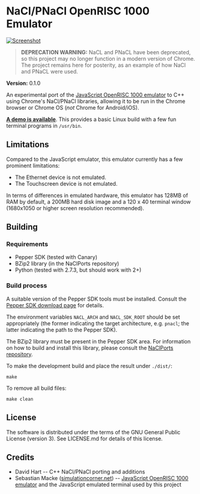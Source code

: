 # NaCl/PNaCl OpenRISC 1000 Emulator

[![Screenshot](http://davey3000.github.io/nacl-openrisc-1000/img/screenshot01.png)](http://davey3000.github.io/nacl-openrisc-1000/img/screenshot01.png)

> **DEPRECATION WARNING:** NaCL and PNaCL have been deprecated, so this project may
no longer function in a modern version of Chrome.  The project remains here for
posterity, as an example of how NaCl and PNaCL were used.

**Version:** 0.1.0

An experimental port of the [JavaScript OpenRISC 1000 emulator](https://github.com/s-macke/jor1k/) to C++ using
Chrome's NaCl/PNaCl libraries, allowing it to be run in the Chrome browser or
Chrome OS (_not_ Chrome for Android/iOS).

[**A demo is available**](http://davey3000.github.io/nacl-openrisc-1000).  This
provides a basic Linux build with a few fun terminal programs in `/usr/bin`.

## Limitations

Compared to the JavaScript emulator, this emulator currently has a few prominent
limitations:

* The Ethernet device is not emulated.
* The Touchscreen device is not emulated.

In terms of differences in emulated hardware, this emulator has 128MB of RAM by
default, a 200MB hard disk image and a 120 x 40 terminal window (1680x1050 or
higher screen resolution recommended).

## Building

### Requirements

* Pepper SDK (tested with Canary)
* BZip2 library (in the NaClPorts repository)
* Python (tested with 2.7.3, but should work with 2+)

### Build process

A suitable version of the Pepper SDK tools must be installed. Consult the
[Pepper SDK download page](https://developers.google.com/native-client/sdk/download) for details.

The environment variables `NACL_ARCH` and `NACL_SDK_ROOT` should be set
appropriately (the former indicating the target architecture, e.g. `pnacl`;
the latter indicating the path to the Pepper SDK).

The BZip2 library must be present in the Pepper SDK area. For information on
how to build and install this library, please consult the [NaClPorts
repository](http://code.google.com/p/naclports).

To make the development build and place the result under `./dist/`:

```
make
```

To remove all build files:

```
make clean
```

## License

The software is distributed under the terms of the GNU General Public License (version 3). See LICENSE.md for details of this license.

## Credits

* David Hart -- C++ NaCl/PNaCl porting and additions
* Sebastian Macke ([simulationcorner.net](http://simulationcorner.net)) -- [JavaScript OpenRISC 1000 emulator](https://github.com/s-macke/jor1k/) and the JavaScript emulated terminal used by this project
